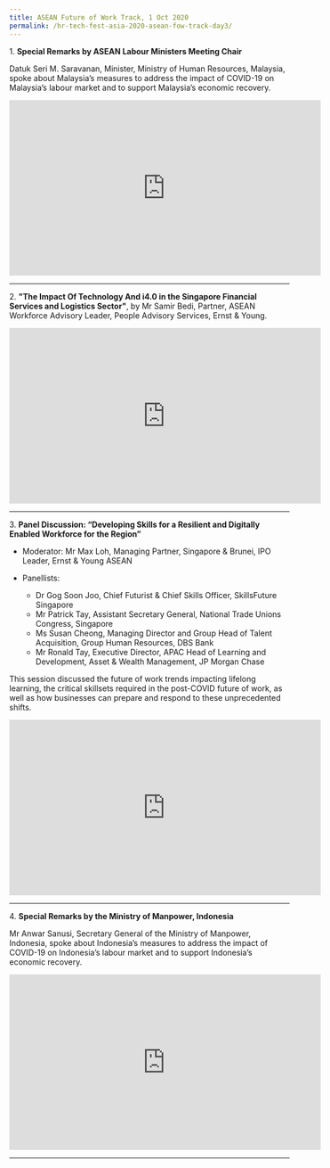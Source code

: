 ```yaml
---
title: ASEAN Future of Work Track, 1 Oct 2020  
permalink: /hr-tech-fest-asia-2020-asean-fow-track-day3/
---
```

1\. **Special Remarks by ASEAN Labour Ministers Meeting Chair** 

Datuk Seri M. Saravanan, Minister, Ministry of Human Resources, Malaysia, spoke about Malaysia’s measures to address the impact of COVID-19 on Malaysia’s labour market and to support Malaysia’s economic recovery.
<div class="bp-youtube">
<iframe width="560" height="315" src="https://www.youtube.com/embed/P-NxhlYeMiA" frameborder="0" allow="accelerometer; autoplay; clipboard-write; encrypted-media; gyroscope; picture-in-picture" allowfullscreen></iframe>
</div>

---

2\. **"The Impact Of Technology And i4.0 in the Singapore Financial Services and Logistics Sector"**, by Mr Samir Bedi, Partner, ASEAN Workforce Advisory Leader, People Advisory Services, Ernst & Young. 
<div class="bp-youtube">
<iframe width="560" height="315" src="https://www.youtube.com/embed/kHli_0CfxXI" frameborder="0" allow="accelerometer; autoplay; clipboard-write; encrypted-media; gyroscope; picture-in-picture" allowfullscreen></iframe>
</div>

---

3\. **Panel Discussion: “Developing Skills for a Resilient and Digitally Enabled Workforce for the Region”**  

-   Moderator: Mr Max Loh, Managing Partner, Singapore & Brunei, IPO Leader, Ernst & Young ASEAN

-   Panellists:
    -   Dr Gog Soon Joo, Chief Futurist &amp; Chief Skills Officer, SkillsFuture Singapore
    -   Mr Patrick Tay, Assistant Secretary General, National Trade Unions Congress, Singapore
    -   Ms Susan Cheong, Managing Director and Group Head of Talent Acquisition, Group Human Resources, DBS Bank
    -   Mr Ronald Tay, Executive Director, APAC Head of Learning and Development, Asset & Wealth Management, JP Morgan Chase

This session discussed the future of work trends impacting lifelong learning, the critical skillsets required in the post-COVID future of work, as well as how businesses can prepare and respond to these unprecedented shifts.
<div class="bp-youtube">
<iframe width="560" height="315" src="https://www.youtube.com/embed/K7v07Ey7hGc" frameborder="0" allow="accelerometer; autoplay; clipboard-write; encrypted-media; gyroscope; picture-in-picture" allowfullscreen></iframe>
</div>

---

4\. **Special Remarks by the Ministry of Manpower, Indonesia**

Mr Anwar Sanusi, Secretary General of the Ministry of Manpower, Indonesia, spoke about Indonesia’s measures to address the impact of COVID-19 on Indonesia’s labour market and to support Indonesia’s economic recovery.
<div class="bp-youtube">
<iframe width="560" height="315" src="https://www.youtube.com/embed/oZrDSVvudrQ" frameborder="0" allow="accelerometer; autoplay; clipboard-write; encrypted-media; gyroscope; picture-in-picture" allowfullscreen></iframe>
</div>

---


